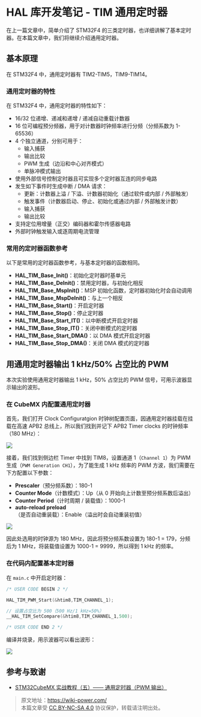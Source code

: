 # HAL 库开发笔记 - TIM 通用定时器

在上一篇文章中，简单介绍了 STM32F4 的三类定时器，也详细讲解了基本定时器。在本篇文章中，我们将继续介绍通用定时器。

## 基本原理

在 STM32F4 中，通用定时器有 TIM2-TIM5，TIM9-TIM14。

### 通用定时器的特性

在 STM32F4 中，通用定时器的特性如下：

- 16/32 位递增、递减和递增 / 递减自动重载计数器
- 16 位可编程预分频器，用于对计数器时钟频率进行分频（分频系数为 1-65536）
- 4 个独立通道，分别可用于：
  - 输入捕获
  - 输出比较
  - PWM 生成（边沿和中心对齐模式）
  - 单脉冲模式输出
- 使用外部信号控制定时器且可实现多个定时器互连的同步电路
- 发生如下事件时生成中断 / DMA 请求：
  - 更新：计数器上溢 / 下溢、计数器初始化（通过软件或内部 / 外部触发）
  - 触发事件（计数器启动、停止、初始化或通过内部 / 外部触发计数）
  - 输入捕获
  - 输出比较
- 支持定位用增量（正交）编码器和霍尔传感器电路
- 外部时钟触发输入或逐周期电流管理

### 常用的定时器函数参考

以下是常用的定时器函数参考，与基本定时器的函数相同。

- **HAL_TIM_Base_Init()**：初始化定时器时基单元
- **HAL_TIM_Base_DeInit()**：禁用定时器，与初始化相反
- **HAL_TIM_Base_MspInit()**：MSP 初始化函数，定时器初始化时会自动调用
- **HAL_TIM_Base_MspDeInit()**：与上一个相反
- **HAL_TIM_Base_Start()**：开启定时器
- **HAL_TIM_Base_Stop()**：停止定时器
- **HAL_TIM_Base_Start_IT()**：以中断模式开启定时器
- **HAL_TIM_Base_Stop_IT()**：关闭中断模式的定时器
- **HAL_TIM_Base_Start_DMA()**：以 DMA 模式开启定时器
- **HAL_TIM_Base_Stop_DMA()**：关闭 DMA 模式的定时器

## 用通用定时器输出 1 kHz/50% 占空比的 PWM

本次实验使用通用定时器输出 1 kHz，50% 占空比的 PWM 信号，可用示波器显示输出的波形。

### 在 CubeMX 内配置通用定时器

首先，我们打开 Clock Configuratgion 时钟树配置页面，因通用定时器挂载在挂载在高速 APB2 总线上，所以我们找到并记下 APB2 Timer clocks 的时钟频率（180 MHz）：

![](https://img.wiki-power.com/d/wiki-media/img/20210627133951.png)

接着，我们找到侧边栏 Timer 中找到 TIM8，设置通道 1（`Channel 1`）为 PWM 生成（`PWM Generation CH1`），为了能生成 1 kHz 频率的 PWM 方波，我们需要在下方配置以下参数：

- **Prescaler**（预分频系数）：180-1
- **Counter Mode**（计数模式）：Up（从 0 开始向上计数至预分频系数后溢出）
- **Counter Period**（计时周期 / 装载值）：1000-1
- **auto-reload preload**（是否自动重装载）：Enable（溢出时会自动重装初值）

![](https://img.wiki-power.com/d/wiki-media/img/20210627153422.png)

因此处选用的时钟源为 180 MHz，因此将预分频系数设置为 180-1 = 179，分频后为 1 MHz，将装载值设置为 1000-1 = 9999，所以得到 1 kHz 的频率。

### 在代码内配置基本定时器

在 `main.c` 中开启定时器：

```c title="main.c"
/* USER CODE BEGIN 2 */

HAL_TIM_PWM_Start(&htim8,TIM_CHANNEL_1);

// 设置占空比为 500（500 Hz/1 kHz=50%）
__HAL_TIM_SetCompare(&htim8,TIM_CHANNEL_1,500);

/* USER CODE END 2 */
```

编译并烧录，用示波器可以看出波形：

![](https://img.wiki-power.com/d/wiki-media/img/20210627154737.jpg)

## 参考与致谢

- [STM32CubeMX 实战教程（五）—— 通用定时器（PWM 输出）](https://blog.csdn.net/weixin_43892323/article/details/104776035)

> 原文地址：<https://wiki-power.com/>  
> 本篇文章受 [CC BY-NC-SA 4.0](https://creativecommons.org/licenses/by/4.0/deed.zh) 协议保护，转载请注明出处。
